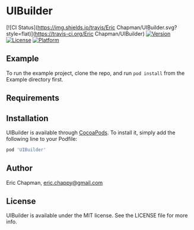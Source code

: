 # UIBuilder

[![CI Status](https://img.shields.io/travis/Eric Chapman/UIBuilder.svg?style=flat)](https://travis-ci.org/Eric Chapman/UIBuilder)
[![Version](https://img.shields.io/cocoapods/v/UIBuilder.svg?style=flat)](https://cocoapods.org/pods/UIBuilder)
[![License](https://img.shields.io/cocoapods/l/UIBuilder.svg?style=flat)](https://cocoapods.org/pods/UIBuilder)
[![Platform](https://img.shields.io/cocoapods/p/UIBuilder.svg?style=flat)](https://cocoapods.org/pods/UIBuilder)

## Example

To run the example project, clone the repo, and run `pod install` from the Example directory first.

## Requirements

## Installation

UIBuilder is available through [CocoaPods](https://cocoapods.org). To install
it, simply add the following line to your Podfile:

```ruby
pod 'UIBuilder'
```

## Author

Eric Chapman, eric.chappy@gmail.com

## License

UIBuilder is available under the MIT license. See the LICENSE file for more info.
